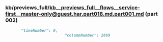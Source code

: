 ### kb/previews_full/kb__previews_full__flows__service-first__master-only@guest.har.part018.md.part001.md (part 002)

```md
       "lineNumber": 0,
                          "columnNumber": 2869
                       
```

```
